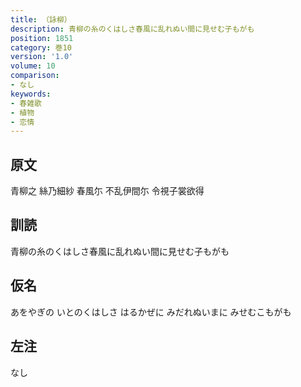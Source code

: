 ```yaml
---
title: （詠柳）
description: 青柳の糸のくはしさ春風に乱れぬい間に見せむ子もがも
position: 1851
category: 巻10
version: '1.0'
volume: 10
comparison:
- なし
keywords:
- 春雑歌
- 植物
- 恋情
---
```


## 原文

青柳之 絲乃細紗 春風尓 不乱伊間尓 令視子裳欲得

## 訓読

青柳の糸のくはしさ春風に乱れぬい間に見せむ子もがも

## 仮名

あをやぎの いとのくはしさ はるかぜに みだれぬいまに みせむこもがも

## 左注

なし
